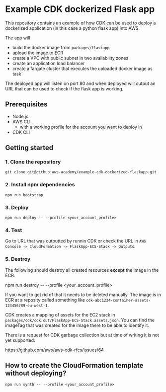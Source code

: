 # Example CDK dockerized Flask app

This repository contains an example of how CDK can be used to deploy a
dockerized application (in this case a python flask app) into AWS.

The app will
- build the docker image from `packages/flaskapp`
- upload the image to ECR
- create a VPC with public subnet in two availability zones
- create an application load balancer
- create a fargate cluster that executes the uploaded docker image as task

The deployed app will listen on port 80 and when deployed will output an URL
that can be used to check if the flask app is working.

## Prerequisites

- Node.js
- AWS CLI
  - with a working profile for the account you want to deploy in
- CDK CLI

## Getting started

### 1. Clone the repository

```
git clone git@github:aws-academy/example-cdk-dockerized-flaskapp.git
```

### 2. Install npm dependencies

```
npm run bootstrap
```

### 3. Deploy

```
npm run deploy -- --profile <your_account_profile>
```

### 4. Test

Go to URL that was outputted by runnin CDK or check the URL in
`AWS Console -> CloudFormation -> FlaskApp-ECS-Stack -> Outputs`.

### 5. Destroy

The following should destroy all created resources **except** the image in the ECR.

npm run destroy -- --profile <your_account_profile>

If you want to get rid of that it needs to be deleted manually.
The image is in ECR at a reposity called something like
`cdk-abc1234-container-assets-123456789-eu-west-1`.

CDK creates a mapping of assets for the EC2 stack in
`packages/cdk/cdk.out/FlaskApp-ECS-Stack.assets.json`. You can find the
imageTag that was created for the image there to be able to identify it.

There is a request for CDK garbage collection but at time of writing
it is not yet supported:

https://github.com/aws/aws-cdk-rfcs/issues/64


## How to create the CloudFormation template without deploying?

```
npm run synth -- --profile <your_account_profile>
```